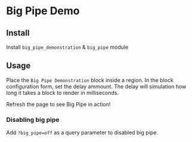 # Big Pipe Demo

## Install

Install `big_pipe_demonstration` & `big_pipe` module

## Usage

Place the `Big Pipe Demonstration` block inside a region. In the block configuration form, set the delay ammount. The delay will simulation how long it takes a block to render in milliseconds.

Refresh the page to see Big Pipe in action!

### Disabling big pipe

Add `?big_pipe=off` as a query parameter to disabled big pipe.
